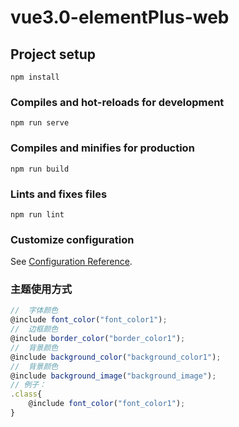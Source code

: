# vue3.0-elementPlus-web

## Project setup
```
npm install
```

### Compiles and hot-reloads for development
```
npm run serve
```

### Compiles and minifies for production
```
npm run build
```

### Lints and fixes files
```
npm run lint
```

### Customize configuration
See [Configuration Reference](https://cli.vuejs.org/config/).

### 主题使用方式
```js
//  字体颜色
@include font_color("font_color1");
//  边框颜色
@include border_color("border_color1");
//  背景颜色
@include background_color("background_color1");
//  背景颜色
@include background_image("background_image");
// 例子：
.class{
    @include font_color("font_color1");
}
```